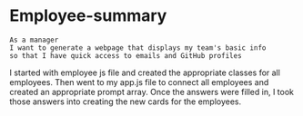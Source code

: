 # Employee-summary

```
As a manager
I want to generate a webpage that displays my team's basic info
so that I have quick access to emails and GitHub profiles
```

I started with employee js file and created the appropriate classes for all employees. Then went to my app.js file to connect all employees and created an appropriate prompt array. Once the answers were filled in, I took those answers into creating the new cards for the employees.
